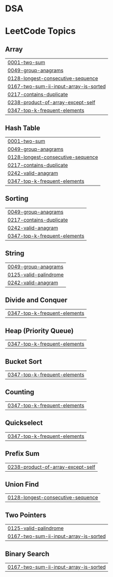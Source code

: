 # DSA

<!---LeetCode Topics Start-->
# LeetCode Topics
## Array
|  |
| ------- |
| [0001-two-sum](https://github.com/JuliusR8ll/DSA/tree/master/0001-two-sum) |
| [0049-group-anagrams](https://github.com/JuliusR8ll/DSA/tree/master/0049-group-anagrams) |
| [0128-longest-consecutive-sequence](https://github.com/JuliusR8ll/DSA/tree/master/0128-longest-consecutive-sequence) |
| [0167-two-sum-ii-input-array-is-sorted](https://github.com/JuliusR8ll/DSA/tree/master/0167-two-sum-ii-input-array-is-sorted) |
| [0217-contains-duplicate](https://github.com/JuliusR8ll/DSA/tree/master/0217-contains-duplicate) |
| [0238-product-of-array-except-self](https://github.com/JuliusR8ll/DSA/tree/master/0238-product-of-array-except-self) |
| [0347-top-k-frequent-elements](https://github.com/JuliusR8ll/DSA/tree/master/0347-top-k-frequent-elements) |
## Hash Table
|  |
| ------- |
| [0001-two-sum](https://github.com/JuliusR8ll/DSA/tree/master/0001-two-sum) |
| [0049-group-anagrams](https://github.com/JuliusR8ll/DSA/tree/master/0049-group-anagrams) |
| [0128-longest-consecutive-sequence](https://github.com/JuliusR8ll/DSA/tree/master/0128-longest-consecutive-sequence) |
| [0217-contains-duplicate](https://github.com/JuliusR8ll/DSA/tree/master/0217-contains-duplicate) |
| [0242-valid-anagram](https://github.com/JuliusR8ll/DSA/tree/master/0242-valid-anagram) |
| [0347-top-k-frequent-elements](https://github.com/JuliusR8ll/DSA/tree/master/0347-top-k-frequent-elements) |
## Sorting
|  |
| ------- |
| [0049-group-anagrams](https://github.com/JuliusR8ll/DSA/tree/master/0049-group-anagrams) |
| [0217-contains-duplicate](https://github.com/JuliusR8ll/DSA/tree/master/0217-contains-duplicate) |
| [0242-valid-anagram](https://github.com/JuliusR8ll/DSA/tree/master/0242-valid-anagram) |
| [0347-top-k-frequent-elements](https://github.com/JuliusR8ll/DSA/tree/master/0347-top-k-frequent-elements) |
## String
|  |
| ------- |
| [0049-group-anagrams](https://github.com/JuliusR8ll/DSA/tree/master/0049-group-anagrams) |
| [0125-valid-palindrome](https://github.com/JuliusR8ll/DSA/tree/master/0125-valid-palindrome) |
| [0242-valid-anagram](https://github.com/JuliusR8ll/DSA/tree/master/0242-valid-anagram) |
## Divide and Conquer
|  |
| ------- |
| [0347-top-k-frequent-elements](https://github.com/JuliusR8ll/DSA/tree/master/0347-top-k-frequent-elements) |
## Heap (Priority Queue)
|  |
| ------- |
| [0347-top-k-frequent-elements](https://github.com/JuliusR8ll/DSA/tree/master/0347-top-k-frequent-elements) |
## Bucket Sort
|  |
| ------- |
| [0347-top-k-frequent-elements](https://github.com/JuliusR8ll/DSA/tree/master/0347-top-k-frequent-elements) |
## Counting
|  |
| ------- |
| [0347-top-k-frequent-elements](https://github.com/JuliusR8ll/DSA/tree/master/0347-top-k-frequent-elements) |
## Quickselect
|  |
| ------- |
| [0347-top-k-frequent-elements](https://github.com/JuliusR8ll/DSA/tree/master/0347-top-k-frequent-elements) |
## Prefix Sum
|  |
| ------- |
| [0238-product-of-array-except-self](https://github.com/JuliusR8ll/DSA/tree/master/0238-product-of-array-except-self) |
## Union Find
|  |
| ------- |
| [0128-longest-consecutive-sequence](https://github.com/JuliusR8ll/DSA/tree/master/0128-longest-consecutive-sequence) |
## Two Pointers
|  |
| ------- |
| [0125-valid-palindrome](https://github.com/JuliusR8ll/DSA/tree/master/0125-valid-palindrome) |
| [0167-two-sum-ii-input-array-is-sorted](https://github.com/JuliusR8ll/DSA/tree/master/0167-two-sum-ii-input-array-is-sorted) |
## Binary Search
|  |
| ------- |
| [0167-two-sum-ii-input-array-is-sorted](https://github.com/JuliusR8ll/DSA/tree/master/0167-two-sum-ii-input-array-is-sorted) |
<!---LeetCode Topics End-->